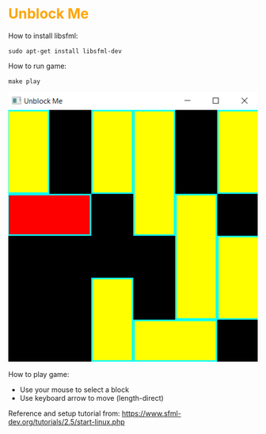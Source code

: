 # <span style="color:orange;">Unblock Me</span>

How to install libsfml:  
```console
sudo apt-get install libsfml-dev
```


How to run game:  
```console
make play
```
<p align="center">
<img src="demo.png" alt="Unblock Me">
</p>

How to play game:  
* Use your mouse to select a block  
* Use keyboard arrow to move (length-direct)  

Reference and setup tutorial from: https://www.sfml-dev.org/tutorials/2.5/start-linux.php
